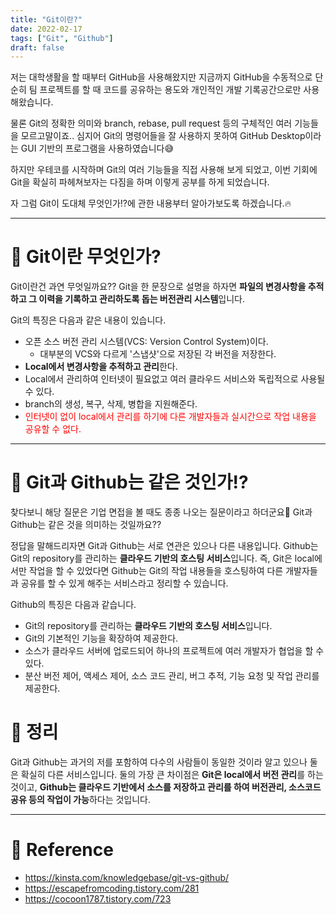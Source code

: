 ```yaml
---
title: "Git이란?"
date: 2022-02-17
tags: ["Git", "Github"]
draft: false
---
```


저는 대학생활을 할 때부터 GitHub을 사용해왔지만 지금까지 GitHub을 수동적으로 단순히 팀 프로젝트를 할 때 코드를 공유하는 용도와 개인적인 개발 기록공간으로만 사용해왔습니다.

물론 Git의 정확한 의미와 branch, rebase, pull request 등의 구체적인 여러 기능들을 모르고말이죠.. 심지어 Git의 명령어들을 잘 사용하지 못하여 GitHub Desktop이라는 GUI 기반의 프로그램을 사용하였습니다😅

하지만 우테코를 시작하며 Git의 여러 기능들을 직접 사용해 보게 되었고, 이번 기회에 Git을 확실히 파헤쳐보자는 다짐을 하며 이렇게 공부를 하게 되었습니다.

자 그럼 Git이 도대체 무엇인가!?에 관한 내용부터 알아가보도록 하겠습니다.🔥

<hr>

# 📌 Git이란 무엇인가?

Git이란건 과연 무엇일까요??
Git을 한 문장으로 설명을 하자면 **파일의 변경사항을 추적하고 그 이력을 기록하고 관리하도록 돕는 버전관리 시스템**입니다.

Git의 특징은 다음과 같은 내용이 있습니다.

- 오픈 소스 버전 관리 시스템(VCS: Version Control System)이다.
  - 대부분의 VCS와 다르게 '스냅샷'으로 저장된 각 버전을 저장한다.
- **Local에서 변경사항을 추적하고 관리**한다.
- Local에서 관리하여 인터넷이 필요없고 여러 클라우드 서비스와 독립적으로 사용될 수 있다.
- branch의 생성, 복구, 삭제, 병합을 지원해준다.
- <font color="red">인터넷이 없이 local에서 관리를 하기에 다른 개발자들과 실시간으로 작업 내용을 공유할 수 없다.</font>

<hr>

# 📌 Git과 Github는 같은 것인가!?

찾다보니 해당 질문은 기업 면접을 볼 때도 종종 나오는 질문이라고 하더군요🧐
Git과 Github는 같은 것을 의미하는 것일까요??

정답을 말해드리자면 Git과 Github는 서로 연관은 있으나 다른 내용입니다.
Github는 Git의 repository를 관리하는 **클라우드 기반의 호스팅 서비스**입니다.
즉, Git은 local에서만 작업을 할 수 있었다면 Github는 Git의 작업 내용들을 호스팅하여 다른 개발자들과 공유를 할 수 있게 해주는 서비스라고 정리할 수 있습니다.

Github의 특징은 다음과 같습니다.

- Git의 repository를 관리하는 **클라우드 기반의 호스팅 서비스**입니다.
- Git의 기본적인 기능을 확장하여 제공한다.
- 소스가 클라우드 서버에 업로드되어 하나의 프로젝트에 여러 개발자가 협업을 할 수 있다.
- 분산 버전 제어, 액세스 제어, 소스 코드 관리, 버그 추적, 기능 요청 및 작업 관리를 제공한다.

# 📌 정리

Git과 Github는 과거의 저를 포함하여 다수의 사람들이 동일한 것이라 알고 있으나 둘은 확실히 다른 서비스입니다.
둘의 가장 큰 차이점은 **Git은 local에서 버전 관리**를 하는 것이고, **Github는 클라우드 기반에서 소스를 저장하고 관리를 하여 버전관리, 소스코드 공유 등의 작업이 가능**하다는 것입니다.

<hr>

# 🔗 Reference

- https://kinsta.com/knowledgebase/git-vs-github/
- https://escapefromcoding.tistory.com/281
- https://cocoon1787.tistory.com/723
